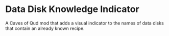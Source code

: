 # Data Disk Knowledge Indicator

A Caves of Qud mod that adds a visual indicator to the names of data disks that contain an already known recipe.
